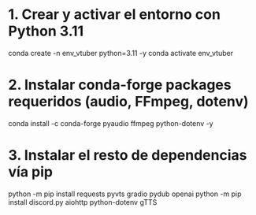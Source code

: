 # 1. Crear y activar el entorno con Python 3.11
conda create -n env_vtuber python=3.11 -y
conda activate env_vtuber

# 2. Instalar conda-forge packages requeridos (audio, FFmpeg, dotenv)
conda install -c conda-forge pyaudio ffmpeg python-dotenv -y

# 3. Instalar el resto de dependencias vía pip
python -m pip install requests pyvts gradio pydub openai
python -m pip install discord.py aiohttp python-dotenv gTTS
